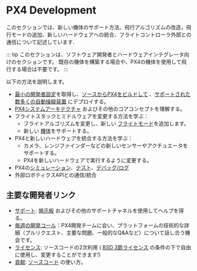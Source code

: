 # PX4 Development

このセクションでは、新しい機体のサポート方法、飛行アルゴリズムの改造，飛行モードの追加、新しいハードウェアへの統合、フライトコントローラ外部との通信について記述しています．

::: tip
このセクションは、ソフトウェア開発者とハードウェアインテグレータ向けのセクションです。 既存の機体を構築する場合や、PX4の機体を使用して飛行する場合は不要です。
:::

以下の方法を説明します。

* [最小の開発者設定](../dev_setup/config_initial.md)を取得し、[ソースからPX4をビルドして](../dev_setup/building_px4.md) 、[サポートされた数多くの自動操縦装置](../flight_controller/README.md) にデプロイする。
* [PX4システムアーキテクチャ](../concept/architecture.md) およびその他のコアコンセプトを理解する。
* フライトスタックとミドルウェアを変更する方法を学ぶ：
  - フライトアルゴリズムを変更し、新しい [フライトモード](../concept/flight_modes.md)を追加します。
  - 新しい [機体](../dev_airframes/README.md)をサポートする。
* PX4と新しいハードウェアを統合する方法を学ぶ：
  - カメラ、レンジファインダーなどの新しいセンサーやアクチュエータをサポートする。
  - PX4を新しいハードウェアで実行するように変更する。
* PX4の[シミュレーション](../simulation/README.md)、[テスト](../test_and_ci/README.md)、[デバッグ/ログ](../debug/README.md)
* 外部ロボティクスAPIとの通信/統合


## 主要な開発者リンク

- [サポート](../contribute/support.md): [掲示板](https://discuss.px4.io//) およびその他のサポートチャネルを使用してヘルプを得る。
- [毎週の開発コール](../contribute/dev_call.md)：PX4開発チームに会い、プラットフォームの技術的な詳細（プルリクエスト、主要な問題、一般的なQ&Aなど）について話し合う機会です。
- [ライセンス](../contribute/licenses.md): ソースコードの2次利用 ( [BSD 3節ライセンス](https://opensource.org/licenses/BSD-3-Clause) の条件の下で自由に使用し、変更することができます!)
- [貢献](../contribute/README.md): [ソースコード](../contribute/code.md) の使い方。
